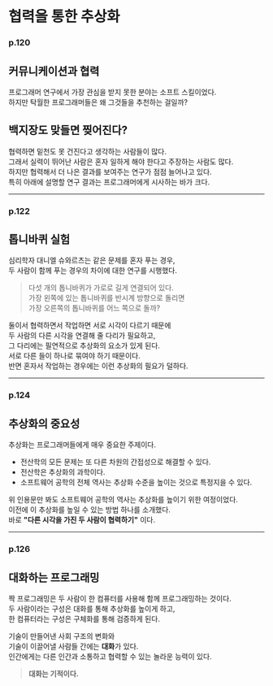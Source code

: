 # 협력을 통한 추상화

### p.120

## 커뮤니케이션과 협력
프로그래머 연구에서 가장 관심을 받지 못한 분야는 소프트 스킬이었다.  
하지만 탁월한 프로그래머들은 왜 그것들을 추천하는 걸일까?

## 백지장도 맞들면 찢어진다?
협력하면 밑천도 못 건진다고 생각하는 사람들이 많다.  
그래서 실력이 뛰어난 사람은 혼자 일하게 해야 한다고 주장하는 사람도 많다.  
하지만 협력해서 더 나은 결과를 보여주는 연구가 점점 늘어나고 있다.  
특히 아래에 설명할 연구 결과는 프로그래머에게 시사하는 바가 크다.

---

### p.122

## 톱니바퀴 실험
심리학자 대니엘 슈와르츠는 같은 문제를 혼자 푸는 경우,  
두 사람이 함께 푸는 경우의 차이에 대한 연구를 시행했다.

> 다섯 개의 톱니바퀴가 가로로 길게 연결되어 있다.  
> 가장 왼쪽에 있는 톱니바퀴를 반시계 방향으로 돌리면  
> 가장 오른쪽의 톱니바퀴를 어느 쪽으로 돌까?

둘이서 협력하면서 작업하면 서로 시각이 다르기 때문에  
두 사람의 다른 시각을 연결해 줄 다리가 필요하고,  
그 다리에는 필연적으로 추상화의 요소가 있게 된다.  
서로 다른 들이 하나로 묶여야 하기 때문이다.  
반면 혼자서 작업하는 경우에는 이런 추상화의 필요가 덜하다.

---

### p.124

## 추상화의 중요성
추상화는 프로그래머들에게 매우 중요한 주제이다.

- 전산학의 모든 문제는 또 다른 차원의 간접성으로 해결할 수 있다.
- 전산학은 추상화의 과학이다.
- 소프트웨어 공학의 전체 역사는 추상화 수준을 높이는 것으로 특정지을 수 있다.

위 인용문만 봐도 소프트웨어 공학의 역사는 추상화를 높이기 위한 여정이었다.  
이전에 이 추상화를 높일 수 있는 방법 하나를 소개했다.  
바로 **"다른 시각을 가진 두 사람이 협력하기"** 이다.

---

### p.126

## 대화하는 프로그래밍
짝 프로그래밍은 두 사람이 한 컴퓨터를 사용해 함께 프로그래밍하는 것이다.  
두 사람이라는 구성은 대화를 통해 추상화를 높이게 하고,  
한 컴퓨터라는 구성은 구체화를 통해 검증하게 된다.

기술이 만들어낸 사회 구조의 변화와  
기술이 이끌어낼 사람들 간에는 **대화**가 있다.  
인간에게는 다른 인간과 소통하고 협력할 수 있는 놀라운 능력이 있다.  
> **대화는 기적이다.**
